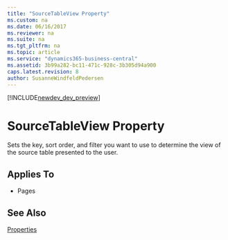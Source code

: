 ```yaml
---
title: "SourceTableView Property"
ms.custom: na
ms.date: 06/16/2017
ms.reviewer: na
ms.suite: na
ms.tgt_pltfrm: na
ms.topic: article
ms.service: "dynamics365-business-central"
ms.assetid: 3b99a282-bc11-471c-928c-3b305d94a900
caps.latest.revision: 8
author: SusanneWindfeldPedersen
---
```


[!INCLUDE[newdev_dev_preview](../includes/newdev_dev_preview.md)]

# SourceTableView Property
Sets the key, sort order, and filter you want to use to determine the view of the source table presented to the user.  
  
## Applies To  
  
-   Pages  
  
## See Also  
 [Properties](devenv-properties.md)
